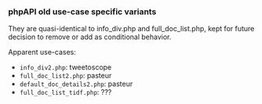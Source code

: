 
### phpAPI old use-case specific variants

They are quasi-identical to info_div.php and full_doc_list.php, kept for future decision to remove or add as conditional behavior.

Apparent use-cases:
  - `info_div2.php`: tweetoscope
  - `full_doc_list2.php`: pasteur
  - `default_doc_details2.php`: pasteur
  - `full_doc_list_tidf.php`: ???
